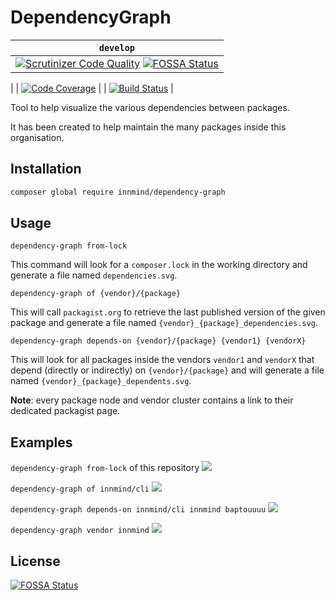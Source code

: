 # DependencyGraph

| `develop` |
|-----------|
| [![Scrutinizer Code Quality](https://scrutinizer-ci.com/g/Innmind/DependencyGraph/badges/quality-score.png?b=develop)](https://scrutinizer-ci.com/g/Innmind/DependencyGraph/?branch=develop) [![FOSSA Status](https://app.fossa.io/api/projects/git%2Bgithub.com%2FInnmind%2FDependencyGraph.svg?type=shield)](https://app.fossa.io/projects/git%2Bgithub.com%2FInnmind%2FDependencyGraph?ref=badge_shield)
|
| [![Code Coverage](https://scrutinizer-ci.com/g/Innmind/DependencyGraph/badges/coverage.png?b=develop)](https://scrutinizer-ci.com/g/Innmind/DependencyGraph/?branch=develop) |
| [![Build Status](https://scrutinizer-ci.com/g/Innmind/DependencyGraph/badges/build.png?b=develop)](https://scrutinizer-ci.com/g/Innmind/DependencyGraph/build-status/develop) |

Tool to help visualize the various dependencies between packages.

It has been created to help maintain the many packages inside this organisation.

## Installation

```sh
composer global require innmind/dependency-graph
```

## Usage

`dependency-graph from-lock`

This command will look for a `composer.lock` in the working directory and generate a file named `dependencies.svg`.

`dependency-graph of {vendor}/{package}`

This will call `packagist.org` to retrieve the last published version of the given package and generate a file named `{vendor}_{package}_dependencies.svg`.

`dependency-graph depends-on {vendor}/{package} {vendor1} {vendorX}`

This will look for all packages inside the vendors `vendor1` and `vendorX` that depend (directly or indirectly) on `{vendor}/{package}` and will generate a file named `{vendor}_{package}_dependents.svg`.

**Note**: every package node and vendor cluster contains a link to their dedicated packagist page.

## Examples

`dependency-graph from-lock` of this repository ![](dependencies.svg)

`dependency-graph of innmind/cli` ![](innmind_cli_dependencies.svg)

`dependency-graph depends-on innmind/cli innmind baptouuuu` ![](innmind_cli_dependents.svg)

`dependency-graph vendor innmind` ![](innmind.svg)


## License
[![FOSSA Status](https://app.fossa.io/api/projects/git%2Bgithub.com%2FInnmind%2FDependencyGraph.svg?type=large)](https://app.fossa.io/projects/git%2Bgithub.com%2FInnmind%2FDependencyGraph?ref=badge_large)